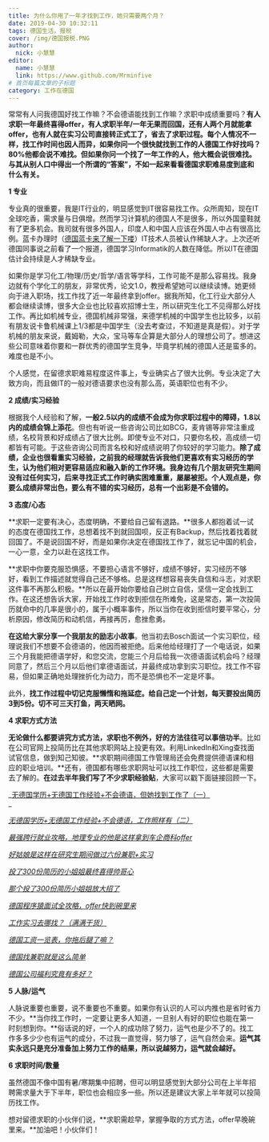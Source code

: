 ```yaml
---
title: 为什么你用了一年才找到工作，她只需要两个月？
date: 2019-04-30 10:32:11
tags: 德国生活，报税
cover: /img/德国报税.PNG
author: 
  nick: 小慧慧
editor:
  name: 小慧慧
  link: https://www.github.com/Mrminfive
# 首页每篇文章的子标题
category: 工作在德国
---
```


常常有人问我德国好找工作嘛？不会德语能找到工作嘛？求职中成绩重要吗？**有人求职一年最终喜得offer，有人求职半年/一年无果而回国，还有人两个月就能拿offer，也有人就在实习公司直接转正式工了，省去了求职过程。**每个人情况不一样，找工作时间也因人而异，如果你问一个很快就找到工作的人德国工作好找吗？80%他都会说不难找。但如果你问一个找了一年工作的人，他大概会说很难找。**与其从别人口中得出一个所谓的“答案”，不如一起来看看德国求职难易度到底和什么有关****。**



**1 专业**

专业真的很重要，我是IT行业的，明显感觉到IT很容易找工作。众所周知，现在IT全球吃香，需求量与日俱增。然而学习计算机的德国人不是很多，所以外国童鞋就有了更多机会。我司就有很多外国人，印度人和中国人应该在外国人中占有很高比例。蓝卡办理时（[德国蓝卡来了解一下喽](http://mp.weixin.qq.com/s?__biz=MzI0OTE4MTY1Ng==&mid=2649563444&idx=1&sn=c7c7d815c2bebfb549e399e5defc39ff&chksm=f18ce583c6fb6c950b0851b0ed07b2b56902cf57a0d9425d532b905154f4157bf247aa1f6dcb&scene=21#wechat_redirect)）IT技术人员被认作稀缺人才。上次还听德国同事说之前看了一个报道，德国学习Informatik的人数在降低。所以IT在德国估计会持续是人才稀缺专业。


如果你是学习化工/物理/历史/哲学/语言等学科，工作可能不是那么容易找。我身边就有个学化工的朋友，非常优秀，论文1.0，教授希望她可以继续读博。她更倾向于进入职场，找工作找了近一年最终拿到offer。据我所知，化工行业大部分人都会继续读博，很多大企业也比较喜欢招博士生，所以研究生化工不见得那么好找工作。再比如机械专业，德国机械非常强，来德学机械的中国学生也比较多，以前有朋友说卡鲁机械课上1/3都是中国学生（没去考查过，不知道是真是假）。对于学机械的朋友来说，戴姆勒，大众，宝马等车企算是大部分人的理想公司了。想进这些公司意味着你要和一群优秀的德国学生竞争，毕竟学机械的德国人还是蛮多的。难度也是不小。

个人感觉，在留德求职难易程度这件事上，专业确实占了很大比例。专业决定了大致方向，而且做IT的一般对德语要求也没有那么高，英语职位也有不少。




**2 成绩/实习经验**

根据我个人经验和了解，**一般2.5以内的成绩不会成为你求职过程中的障碍，1.8以内的成绩会锦上添花**。但也有听说一些咨询公司比如BCG，麦肯锡等非常注重成绩，名校背景和好成绩占了很大比例。即使专业不对口，只要你名校，高成绩一切都皆有可能。于这些咨询公司而言名校和好成绩说明了你较好的学习能力。**除了成绩，企业也很看重实习经验，**之前我的经理就告诉我他们更喜欢有实习经历的学生，认为他们相对更容易适应和融入新的工作环境。我身边有几个朋友研究生期间没有过任何实习，后来寻找正式工作时确实困难重重，屡屡被拒。个人观点是，**你要么成绩非常出色，要么有不错的实习经历，总有一个出彩是不会错的****。**




**3 态度/心态**

  

**求职一定要有决心，态度明确，不要给自己留有退路。**很多人都抱着试一试的态度在德国找工作，总想着找不到就回国呗，反正有Backup，然后找着找着就回国了。不是说回国不好，而是如果你决定在德国找工作了，就忘记中国的机会，一心一意，全力以赴在这找工作。

**求职中你要克服恐惧感，不要担心语言不够好，成绩不够好，实习经历不够好，看到工作描述就觉得自己还不够格。总是这样想容易丧失自信和斗志，对求职这件事不再那么积极。**所以在最开始你要给自己树立自信，坚信一定会找到工作。在这还想告诉大家，开始找工作时收到拒信在所难免，这是常态，第一次投简历就命中的几率是很小的，属于小概率事件，所以当你在收到拒信时要平常心，分析原因，修改简历和动机信，再接再厉，愈挫愈勇。


**在这给大家分享一个我朋友的励志小故事**。他当初去Bosch面试一个实习职位，经理说我们不想要不会德语的，他因而被拒绝。后来他给经理打了一个电话说，如果三个月我能把德语学好，和您交流，您能三个月后给我一次德语面试机会吗？经理同意了，然后三个月以后他们拿德语面试，并最终成功拿到实习职位。找工作不容易，但如果正确地处理挫折化为动力，而不是恐惧也不一定是坏事。


此外，**找工作过程中切记克服懒惰和拖延症。给自己定一个计划，每天要投出简历3到5份。切不可三天打鱼，两天晒网。**

  

**4 求职方式方法**

**无论做什么都要讲究方式方法，求职也不例外，好的方法往往可以事倍功半**。比如在公司官网上投简历比在其他求职网站上投更有效。利用LinkedIn和Xing查找面试官信息，做到知己知彼。**求职期间德国工作管理局还会免费提供德语课和相应的职业培训。**还有，德国都有哪些求职网址可以找工作职位，这些都是需要去了解的。**在过去半年我们写了不少求职经验贴**，大家可以戳下面链接回顾一下。

_[无德国学历+无德国工作经验+不会德语，但她找到工作了（一）](http://mp.weixin.qq.com/s?__biz=MzI0OTE4MTY1Ng==&mid=2649563704&idx=1&sn=1ae28327e305928d44c5d370bb548262&chksm=f18ce68fc6fb6f9986cce48b3ac4169da7f1cdc7d0c5f0910c62a5f287ee07098ff253a5da59&scene=21#wechat_redirect)  
_

[_无德国学历+无德国工作经验+不会德语，工作照样有（二）_](http://mp.weixin.qq.com/s?__biz=MzI0OTE4MTY1Ng==&mid=2649563712&idx=1&sn=94049be09dfbfb6ecac5bec18c6f6783&chksm=f18ce6f7c6fb6fe17893f69d80969f8cd55aece9b5be4f51eff7806d039cc84c0cbab192ff55&scene=21#wechat_redirect)  

[_最强跨行就业攻略，地理专业的他是这样拿到车企商科offer_](http://mp.weixin.qq.com/s?__biz=MzI0OTE4MTY1Ng==&mid=2649563311&idx=1&sn=dac53900b278ef1b64d601289217197f&chksm=f18ce418c6fb6d0e957a95d64af862f41783606af6b891999d13ed0ddbb33f270a5fce923da4&scene=21#wechat_redirect)

_[好姑娘是这样在研究生期间做过六份兼职+实习](http://mp.weixin.qq.com/s?__biz=MzI0OTE4MTY1Ng==&mid=2649562768&idx=1&sn=312b0a66e68ea056db796e4a688af240&chksm=f18cda27c6fb5331ec4fb71ecc7c399e4fa7f410199454f023e11128088d60cab21c368c6dda&scene=21#wechat_redirect)_

[_投了300份简历的小姐姐最终喜得帅哥心_](http://mp.weixin.qq.com/s?__biz=MzI0OTE4MTY1Ng==&mid=2649563429&idx=1&sn=1bf3eeedecd76defda2f7937a7c1630f&chksm=f18ce592c6fb6c8465b38cd5174b4d9769a4c003c43ba35ae96359e101eaac451fcfffd23dfb&scene=21#wechat_redirect)  

[_那个投了300份简历小姐姐放大招了_](http://mp.weixin.qq.com/s?__biz=MzI0OTE4MTY1Ng==&mid=2649563611&idx=1&sn=9581265b317ce2509b344dfa6ca0c2da&chksm=f18ce56cc6fb6c7ad4b6b69d155e255c42c5aa8c7d452fa5c1b90a2a43990411f7a520a58041&scene=21#wechat_redirect)

_[德国程序猿面试全攻略，offer快到碗里来](http://mp.weixin.qq.com/s?__biz=MzI0OTE4MTY1Ng==&mid=2649562940&idx=1&sn=8fa7e953f1a0fc803bb9b356ae610cfc&chksm=f18cdb8bc6fb529d55f60108ab46718949c14bacdf884ac9ee7be1436fe34be42dbc4b9eacf1&scene=21#wechat_redirect)_

_[工作实习去哪找？（满满干货）](http://mp.weixin.qq.com/s?__biz=MzI0OTE4MTY1Ng==&mid=2649562804&idx=1&sn=82a484cb6e328aeb758c7fb7fbc881bb&chksm=f18cda03c6fb5315a491ec8acc2e7355c6344edf1ddb34f8c4af4b24c4d74e46a633c5ebc120&scene=21#wechat_redirect)_

[_德国工资一览表，你拖后腿了嘛？_](http://mp.weixin.qq.com/s?__biz=MzI0OTE4MTY1Ng==&mid=2649563375&idx=1&sn=a29ad7d78b3be2122a98ff124b2673a3&chksm=f18ce458c6fb6d4eabfd6b054d526027b6d68b95d597e35914f6921ee2eb46f489f774b6a018&scene=21#wechat_redirect)

[_德国找兼职就是这么简单_](http://mp.weixin.qq.com/s?__biz=MzI0OTE4MTY1Ng==&mid=2649562857&idx=1&sn=ea35e671483f4dd1d25c6981f65cfd56&chksm=f18cda5ec6fb5348848c7f17d2398e22bd5f94d96e12aa42ef7c8b8b107288291f45269f6447&scene=21#wechat_redirect)

[_德国公司福利究竟有多好？_](http://mp.weixin.qq.com/s?__biz=MzI0OTE4MTY1Ng==&mid=2649562618&idx=1&sn=535306f0ca0dca5575c479b7e8839f26&chksm=f18cd94dc6fb505bfbff596edfb9537464ffebbd62ba675aa984175fcafbf966f00b16b44eac&scene=21#wechat_redirect)  

  


**5 人脉/运气**

人脉说重要也重要，说不重要也不重要。如果你有认识的人可以内推也是省时省力不少。**当你找工作时，一定要让更多人知道，一旦别人有好的职位也能在第一时刻想到你。**俗话说的好，一个人的成功除了努力，运气也是少不了的。找工作多多少少也有运气的成分，不过我一直觉得，努力够了，运气自然会来。**运气其实永远只是充分准备加上努力工作的结果，所以说越努力，运气就会越好。**

  

**6 求职时间/数量**

虽然德国不像中国有暑/寒期集中招聘，但可以明显感觉到大部分公司在上半年招聘需求量大于下半年，职位也会相应多一些。所以还是建议大家上半年就可以投简历找工作。


想对留德求职的小伙伴们说，**求职需趁早，掌握争取的方式方法，offer早晚碗里来。**加油吧！小伙伴们！